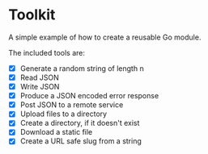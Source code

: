 # Toolkit

A simple example of how to create a reusable Go module.

The included tools are:

- [X] Generate a random string of length n
- [X] Read JSON
- [X] Write JSON
- [X] Produce a JSON encoded error response
- [X] Post JSON to a remote service
- [X] Upload files to a directory
- [X] Create a directory, if it doesn't exist
- [X] Download a static file
- [X] Create a URL safe slug from a string